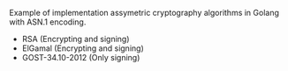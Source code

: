 Example of implementation assymetric cryptography algorithms in Golang with ASN.1 encoding. 


* RSA (Encrypting and signing)
* ElGamal (Encrypting and signing)
* GOST-34.10-2012 (Only signing)
